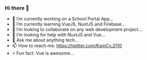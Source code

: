 ### Hi there 👋

<!--
**Kilo0110/Kilo0110** is a ✨ _special_ ✨ repository because its `README.md` (this file) appears on your GitHub profile.

Here are some ideas to get you started:
-->

- 🔭 I’m currently working on a School Portal App...
- 🌱 I’m currently learning VueJS, NuxtJS and Firebase...
- 👯 I’m looking to collaborate on any web development project...
- 🤔 I’m looking for help with NuxtJS and Vue...
- 💬 Ask me about anything tech...
- 📫 How to reach me: https://twitter.com/KamCy_0110
- ⚡ Fun fact: Vue is awesome...
